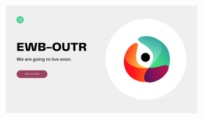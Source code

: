 
![alt text](https://raw.githubusercontent.com/phycoding/phycoding.github.io/c941fc325f4a394e13f4ee2fbf818d58bb5df540/White%20and%20Red%20Colorful%20Blocks%20Food%20%26%20Restaurant%20Service%20Website.png)
